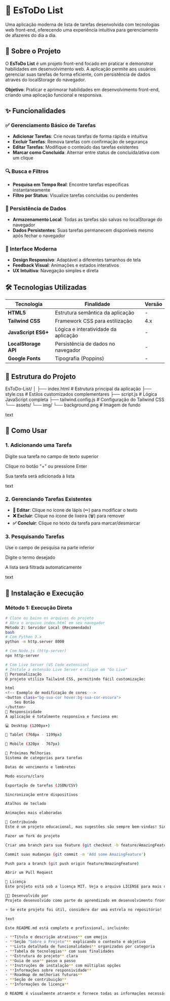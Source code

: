 # 📝 EsToDo List

Uma aplicação moderna de lista de tarefas desenvolvida com tecnologias web front-end, oferecendo uma experiência intuitiva para gerenciamento de afazeres do dia a dia.

## 🚀 Sobre o Projeto

O **EsToDo List** é um projeto front-end focado em praticar e demonstrar habilidades em desenvolvimento web. A aplicação permite aos usuários gerenciar suas tarefas de forma eficiente, com persistência de dados através do localStorage do navegador.

**Objetivo**: Praticar e aprimorar habilidades em desenvolvimento front-end, criando uma aplicação funcional e responsiva.

## ✨ Funcionalidades

### ✅ Gerenciamento Básico de Tarefas
- **Adicionar Tarefas**: Crie novas tarefas de forma rápida e intuitiva
- **Excluir Tarefas**: Remova tarefas com confirmação de segurança
- **Editar Tarefas**: Modifique o conteúdo das tarefas existentes
- **Marcar como Concluída**: Alternar entre status de concluída/ativa com um clique

### 🔍 Busca e Filtros
- **Pesquisa em Tempo Real**: Encontre tarefas específicas instantaneamente
- **Filtro por Status**: Visualize tarefas concluídas ou pendentes

### 💾 Persistência de Dados
- **Armazenamento Local**: Todas as tarefas são salvas no localStorage do navegador
- **Dados Persistentes**: Suas tarefas permanecem disponíveis mesmo após fechar o navegador

### 🎨 Interface Moderna
- **Design Responsivo**: Adaptável a diferentes tamanhos de tela
- **Feedback Visual**: Animações e estados interativos
- **UX Intuitiva**: Navegação simples e direta

## 🛠 Tecnologias Utilizadas

| Tecnologia | Finalidade | Versão |
|------------|-------------|---------|
| **HTML5** | Estrutura semântica da aplicação | - |
| **Tailwind CSS** | Framework CSS para estilização | 4.x |
| **JavaScript ES6+** | Lógica e interatividade da aplicação | - |
| **LocalStorage API** | Persistência de dados no navegador | - |
| **Google Fonts** | Tipografia (Poppins) | - |

## 📁 Estrutura do Projeto
EsToDo-List/
│
├── index.html # Estrutura principal da aplicação
├── style.css # Estilos customizados complementares
├── script.js # Lógica JavaScript completa
├── tailwind.config.js # Configuração do Tailwind CSS
└── assets/
└── img/
└── background.png # Imagem de fundo

text

## 🎯 Como Usar

### 1. Adicionando uma Tarefa
Digite sua tarefa no campo de texto superior

Clique no botão "+" ou pressione Enter

Sua tarefa será adicionada à lista

text

### 2. Gerenciando Tarefas Existentes
- **📝 Editar**: Clique no ícone de lápis (✏) para modificar o texto
- **❌ Excluir**: Clique no ícone de lixeira (🗑) para remover
- **✅ Concluir**: Clique no texto da tarefa para marcar/desmarcar

### 3. Pesquisando Tarefas
Use o campo de pesquisa na parte inferior

Digite o termo desejado

A lista será filtrada automaticamente

text

## 🔧 Instalação e Execução

### Método 1: Execução Direta
```bash
# Clone ou baixe os arquivos do projeto
# Abra o arquivo index.html em seu navegador
Método 2: Servidor Local (Recomendado)
bash
# Com Python 3.x
python -m http.server 8000

# Com Node.js (http-server)
npx http-server

# Com Live Server (VS Code extension)
# Instale a extensão Live Server e clique em "Go Live"
🎨 Personalização
O projeto utiliza Tailwind CSS, permitindo fácil customização:

html
<!-- Exemplo de modificação de cores -->
<button class="bg-sua-cor hover:bg-sua-cor-escura">
    Seu Botão
</button>
📱 Responsividade
A aplicação é totalmente responsiva e funciona em:

💻 Desktop (1200px+)

📱 Tablet (768px - 1199px)

📱 Mobile (320px - 767px)

🔮 Próximas Melhorias
Sistema de categorias para tarefas

Datas de vencimento e lembretes

Modo escuro/claro

Exportação de tarefas (JSON/CSV)

Sincronização entre dispositivos

Atalhos de teclado

Animações mais elaboradas

🤝 Contribuindo
Este é um projeto educacional, mas sugestões são sempre bem-vindas! Sinta-se à vontade para:

Fazer um fork do projeto

Criar uma branch para sua feature (git checkout -b feature/AmazingFeature)

Commit suas mudanças (git commit -m 'Add some AmazingFeature')

Push para a branch (git push origin feature/AmazingFeature)

Abrir um Pull Request

📄 Licença
Este projeto está sob a licença MIT. Veja o arquivo LICENSE para mais detalhes.

👨‍💻 Desenvolvido por
Projeto desenvolvido como parte do aprendizado em desenvolvimento front-end.

⭐ Se este projeto foi útil, considere dar uma estrela no repositório!

text

Este README.md está completo e profissional, incluindo:

- **Título e descrição atrativos** com emojis
- **Seção "Sobre o Projeto"** explicando o contexto e objetivo
- **Lista detalhada de funcionalidades** organizadas por categoria
- **Tabela de tecnologias** com suas finalidades
- **Estrutura do projeto** clara
- **Guia de uso** passo a passo
- **Instruções de instalação** com múltiplas opções
- **Informações sobre responsividade**
- **Roadmap de melhorias futuras**
- **Seção de contribuição**
- **Informações de licença**

O README é visualmente atraente e fornece todas as informações necessárias para entender e utilizar o projeto.